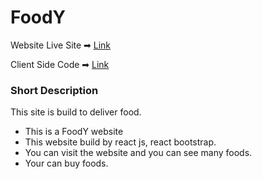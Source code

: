 # FoodY

Website Live Site ➡ [Link](https://foodybyreact.netlify.app/)

Client Side Code ➡ [Link](https://github.com/Minhajul-Shobuj/Foody)

### Short Description
This site is build to deliver food.

- This is a FoodY website
- This website build by react js, react bootstrap.
- You can visit the website and you can see many foods.
- Your can buy  foods.

